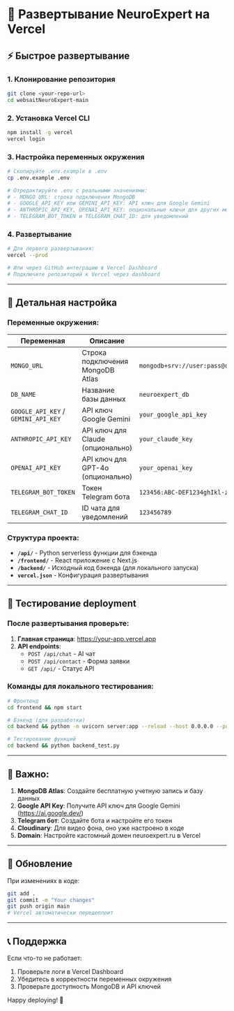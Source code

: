 # 🚀 Развертывание NeuroExpert на Vercel

## ⚡ Быстрое развертывание

### 1. Клонирование репозитория
```bash
git clone <your-repo-url>
cd websaitNeuroExpert-main
```

### 2. Установка Vercel CLI
```bash
npm install -g vercel
vercel login
```

### 3. Настройка переменных окружения
```bash
# Скопируйте .env.example в .env
cp .env.example .env

# Отредактируйте .env с реальными значениями:
# - MONGO_URL: строка подключения MongoDB
# - GOOGLE_API_KEY или GEMINI_API_KEY: API ключ для Google Gemini
# - ANTHROPIC_API_KEY, OPENAI_API_KEY: опциональные ключи для других моделей
# - TELEGRAM_BOT_TOKEN и TELEGRAM_CHAT_ID: для уведомлений
```

### 4. Развертывание
```bash
# Для первого развертывания:
vercel --prod

# Или через GitHub интеграцию в Vercel Dashboard
# Подключите репозиторий к Vercel через dashboard
```

---

## 🔧 Детальная настройка

### Переменные окружения:

| Переменная | Описание | Пример |
|------------|----------|---------|
| `MONGO_URL` | Строка подключения MongoDB Atlas | `mongodb+srv://user:pass@cluster.mongodb.net/neuroexpert_db` |
| `DB_NAME` | Название базы данных | `neuroexpert_db` |
| `GOOGLE_API_KEY` / `GEMINI_API_KEY` | API ключ Google Gemini | `your_google_api_key` |
| `ANTHROPIC_API_KEY` | API ключ для Claude (опционально) | `your_claude_key` |
| `OPENAI_API_KEY` | API ключ для GPT-4o (опционально) | `your_openai_key` |
| `TELEGRAM_BOT_TOKEN` | Токен Telegram бота | `123456:ABC-DEF1234ghIkl-zyx57W2v1u123ew11` |
| `TELEGRAM_CHAT_ID` | ID чата для уведомлений | `123456789` |

### Структура проекта:

- **`/api/`** - Python serverless функции для бэкенда
- **`/frontend/`** - React приложение с Next.js
- **`/backend/`** - Исходный код бэкенда (для локального запуска)
- **`vercel.json`** - Конфигурация развертывания

---

## 🧪 Тестирование deployment

### После развертывания проверьте:

1. **Главная страница**: https://your-app.vercel.app
2. **API endpoints**:
   - `POST /api/chat` - AI чат
   - `POST /api/contact` - Форма заявки
   - `GET /api/` - Статус API

### Команды для локального тестирования:

```bash
# Фронтенд
cd frontend && npm start

# Бэкенд (для разработки)
cd backend && python -m uvicorn server:app --reload --host 0.0.0.0 --port 8000

# Тестирование функций
cd backend && python backend_test.py
```

---

## 🚨 Важно:

1. **MongoDB Atlas**: Создайте бесплатную учетную запись и базу данных
2. **Google API Key**: Получите API ключ для Google Gemini (https://ai.google.dev/)
3. **Telegram бот**: Создайте бота и настройте его токен
4. **Cloudinary**: Для видео фона, оно уже настроено в коде
5. **Domain**: Настройте кастомный домен neuroexpert.ru в Vercel

---

## 🔄 Обновление

При изменениях в коде:
```bash
git add .
git commit -m "Your changes"
git push origin main
# Vercel автоматически передеплоит
```

---

## 📞 Поддержка

Если что-то не работает:
1. Проверьте логи в Vercel Dashboard
2. Убедитесь в корректности переменных окружения
3. Проверьте доступность MongoDB и API ключей

Happy deploying! 🎉
